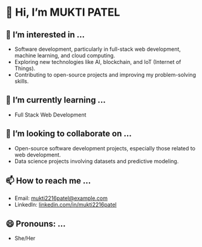 # 👋 Hi, I’m MUKTI PATEL

## 👀 I’m interested in ...
- Software development, particularly in full-stack web development, machine learning, and cloud computing.
- Exploring new technologies like AI, blockchain, and IoT (Internet of Things).
- Contributing to open-source projects and improving my problem-solving skills.

## 🌱 I’m currently learning ...
- Full Stack Web Development

## 💞️ I’m looking to collaborate on ...
- Open-source software development projects, especially those related to web development.
- Data science projects involving datasets and predictive modeling.

## 📫 How to reach me ...
- Email: mukti2216patel@example.com
- LinkedIn: [linkedin.com/in/mukti2216patel](https://linkedin.com/in/mukti2216patel)

## 😄 Pronouns: ...
- She/Her
